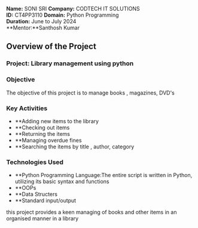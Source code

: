 **Name:** SONI SRI
**Company:** CODTECH IT SOLUTIONS  
**ID:** CT4PP3110
**Domain:** Python Programming  
**Duration:** June to July 2024  
**Mentor:**Santhosh Kumar   


## Overview of the Project

### Project: Library management using python

### Objective
The objective of this project is to manage books , magazines, DVD's

### Key Activities
- **Adding new items to the library
- **Checking out items
- **Returning the items 
- **Managing overdue fines
- **Searching the items by title , author, category

### Technologies Used
- **Python Programming Language:The entire script is written in Python, utilizing its basic syntax and functions
- **OOPs
- **Data Structers
- **Standard input/output

this project provides a keen managing of books and other items in an organised manner in a library 
